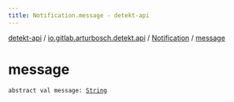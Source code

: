 ```yaml
---
title: Notification.message - detekt-api
---
```


[detekt-api](../../index.html) / [io.gitlab.arturbosch.detekt.api](../index.html) / [Notification](index.html) / [message](./message.html)

# message

`abstract val message: `[`String`](https://kotlinlang.org/api/latest/jvm/stdlib/kotlin/-string/index.html)